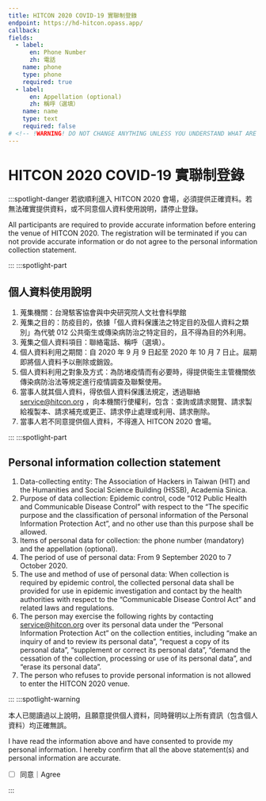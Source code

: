 ```yaml
---
title: HITCON 2020 COVID-19 實聯制登錄
endpoint: https://hd-hitcon.opass.app/
callback:
fields:
  - label:
      en: Phone Number
      zh: 電話
    name: phone
    type: phone
    required: true
  - label:
      en: Appellation (optional)
      zh: 稱呼（選填）
    name: name
    type: text
    required: false
# <!-- !WARNING! DO NOT CHANGE ANYTHING UNLESS YOU UNDERSTAND WHAT ARE YOU ACTUALLY DO  -->
---
```

# HITCON 2020 COVID-19 實聯制登錄

:::spotlight-danger
若欲順利進入 HITCON 2020 會場，必須提供正確資料。若無法確實提供資料，或不同意個人資料使用說明，請停止登錄。

All participants are required to provide accurate information before entering the venue of HITCON 2020. The registration will be terminated if you can not provide accurate information or do not agree to the personal information collection statement.

:::
:::spotlight-part

## 個人資料使用說明

1. 蒐集機關：台灣駭客協會與中央研究院人文社會科學館
2. 蒐集之目的：防疫目的，依據「個人資料保護法之特定目的及個人資料之類別」為代號 012 公共衛生或傳染病防治之特定目的，且不得為目的外利用。
3. 蒐集之個人資料項目：聯絡電話、稱呼（選填）。
4. 個人資料利用之期間：自 2020 年 9 月 9 日起至 2020 年 10 月 7 日止。屆期即將個人資料予以刪除或銷毀。
5. 個人資料利用之對象及方式：為防堵疫情而有必要時，得提供衛生主管機關依傳染病防治法等規定進行疫情調查及聯繫使用。
6. 當事人就其個人資料，得依個人資料保護法規定，透過聯絡 service@hitcon.org ，向本機關行使權利，包含：查詢或請求閱覽、請求製給複製本、請求補充或更正、請求停止處理或利用、請求刪除。
7. 當事人若不同意提供個人資料，不得進入 HITCON 2020 會場。

:::
:::spotlight-part

## Personal information collection statement
1. Data-collecting entity: The Association of Hackers in Taiwan (HIT) and the Humanities and Social Science Building (HSSB), Academia Sinica.
2. Purpose of data collection: Epidemic control, code “012 Public Health and Communicable Disease Control” with respect to the “The specific purpose and the classification of personal information of the Personal Information Protection Act”,
and no other use than this purpose shall be allowed.
3. Items of personal data for collection: the phone number (mandatory) and the appellation (optional).
4. The period of use of personal data: From 9 September 2020 to 7 October 2020.
5. The use and method of use of personal data: When collection is required by epidemic control, the collected personal data shall be provided for use in epidemic investigation and contact by the health authorities with respect to the “Communicable Disease Control Act” and related laws and regulations.
6. The person may exercise the following rights by contacting service@hitcon.org over its personal data under the “Personal Information Protection Act” on the collection entities, including “make an inquiry of and to review its personal data”, “request a copy of its personal data”, “supplement or correct its personal data”, “demand the cessation of the collection, processing or use of its personal data”, and “erase its personal data”.
7. The person who refuses to provide personal information is not allowed to enter the HITCON 2020 venue.

:::
:::spotlight-warning

本人已閱讀過以上說明，且願意提供個人資料，同時聲明以上所有資訊（包含個人資料）均正確無誤。

I have read the information above and have consented to provide my personal information. I hereby confirm that all the above statement(s) and personal information are accurate.

- [ ] 同意｜Agree

:::
